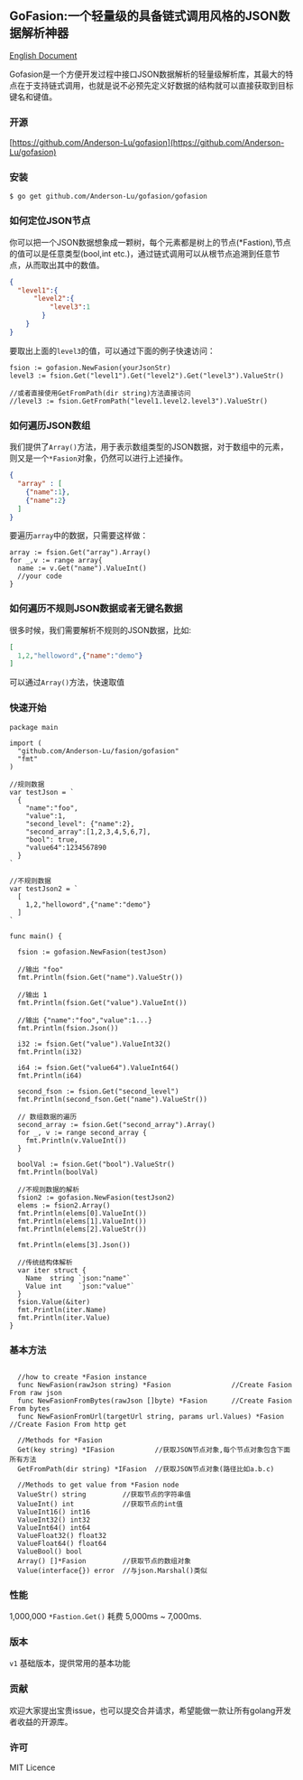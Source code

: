 GoFasion:一个轻量级的具备链式调用风格的JSON数据解析神器
---

[English Document](https://github.com/Anderson-Lu/gofasion/blob/master/readme.md)

Gofasion是一个方便开发过程中接口JSON数据解析的轻量级解析库，其最大的特点在于支持链式调用，也就是说不必预先定义好数据的结构就可以直接获取到目标键名和键值。

### 开源

[https://github.com/Anderson-Lu/gofasion](https://github.com/Anderson-Lu/gofasion)

### 安装

```shell
$ go get github.com/Anderson-Lu/gofasion/gofasion
```

### 如何定位JSON节点

你可以把一个JSON数据想象成一颗树，每个元素都是树上的节点(*Fastion),节点的值可以是任意类型(bool,int etc.)，通过链式调用可以从根节点追溯到任意节点，从而取出其中的数值。

```json
{
  "level1":{
      "level2":{
          "level3":1
        }
    }
}
```

要取出上面的`level3`的值，可以通过下面的例子快速访问：

```golang
fsion := gofasion.NewFasion(yourJsonStr)
level3 := fsion.Get("level1").Get("level2").Get("level3").ValueStr()

//或者直接使用GetFromPath(dir string)方法直接访问
//level3 := fsion.GetFromPath("level1.level2.level3").ValueStr()
```

### 如何遍历JSON数组

我们提供了`Array()`方法，用于表示数组类型的JSON数据，对于数组中的元素，则又是一个`*Fasion`对象，仍然可以进行上述操作。

```json
{
  "array" : [
    {"name":1},
    {"name":2}
  ]
}
```

要遍历`array`中的数据，只需要这样做：

```golang
array := fsion.Get("array").Array()
for _,v := range array{
  name := v.Get("name").ValueInt()
  //your code
}
```

### 如何遍历不规则JSON数据或者无键名数据

很多时候，我们需要解析不规则的JSON数据，比如:

```json
[
  1,2,"helloword",{"name":"demo"}
] 
```

可以通过`Array()`方法，快速取值

### 快速开始

```golang
package main

import (
  "github.com/Anderson-Lu/fasion/gofasion"
  "fmt"
)

//规则数据
var testJson = `
  {
    "name":"foo",
    "value":1,
    "second_level": {"name":2},
    "second_array":[1,2,3,4,5,6,7],
    "bool": true,
    "value64":1234567890
  }
`

//不规则数据
var testJson2 = `
  [
    1,2,"helloword",{"name":"demo"}
  ]  
`

func main() {
  
  fsion := gofasion.NewFasion(testJson)

  //输出 "foo"
  fmt.Println(fsion.Get("name").ValueStr())
  
  //输出 1
  fmt.Println(fsion.Get("value").ValueInt())
  
  //输出 {"name":"foo","value":1...}
  fmt.Println(fsion.Json())

  i32 := fsion.Get("value").ValueInt32()
  fmt.Println(i32)

  i64 := fsion.Get("value64").ValueInt64()
  fmt.Println(i64)

  second_fson := fsion.Get("second_level")
  fmt.Println(second_fson.Get("name").ValueStr())

  // 数组数据的遍历
  second_array := fsion.Get("second_array").Array()
  for _, v := range second_array {
    fmt.Println(v.ValueInt())
  }

  boolVal := fsion.Get("bool").ValueStr()
  fmt.Println(boolVal)

  //不规则数据的解析
  fsion2 := gofasion.NewFasion(testJson2)
  elems := fsion2.Array()
  fmt.Println(elems[0].ValueInt())
  fmt.Println(elems[1].ValueInt())
  fmt.Println(elems[2].ValueStr())

  fmt.Println(elems[3].Json())

  //传统结构体解析
  var iter struct {
    Name  string `json:"name"`
    Value int    `json:"value"`
  }
  fsion.Value(&iter)
  fmt.Println(iter.Name)
  fmt.Println(iter.Value)
}

```

### 基本方法

```golang

  //how to create *Fasion instance
  func NewFasion(rawJson string) *Fasion               //Create Fasion From raw json
  func NewFasionFromBytes(rawJson []byte) *Fasion      //Create Fasion From bytes
  func NewFasionFromUrl(targetUrl string, params url.Values) *Fasion  //Create Fasion From http get

  //Methods for *Fasion
  Get(key string) *IFasion          //获取JSON节点对象,每个节点对象包含下面所有方法
  GetFromPath(dir string) *IFasion  //获取JSON节点对象(路径比如a.b.c)

  //Methods to get value from *Fasion node
  ValueStr() string         //获取节点的字符串值
  ValueInt() int            //获取节点的int值
  ValueInt16() int16 
  ValueInt32() int32
  ValueInt64() int64
  ValueFloat32() float32
  ValueFloat64() float64
  ValueBool() bool
  Array() []*Fasion         //获取节点的数组对象
  Value(interface{}) error  //与json.Marshal()类似
```

### 性能

1,000,000 `*Fastion.Get()` 耗费 5,000ms ~ 7,000ms.

### 版本

`v1` 基础版本，提供常用的基本功能

### 贡献

欢迎大家提出宝贵issue，也可以提交合并请求，希望能做一款让所有golang开发者收益的开源库。

### 许可

MIT Licence